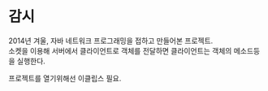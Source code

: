# 감시
2014년 겨울, 자바 네트워크 프로그래밍을 접하고 만들어본 프로젝트.  
소켓을 이용해 서버에서 클라이언트로 객체를 전달하면 클라이언트는 객체의 메소드등을 실행한다.  
  
프로젝트를 열기위해선 이클립스 필요.